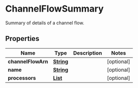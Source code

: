

# ChannelFlowSummary

Summary of details of a channel flow.

## Properties

| Name | Type | Description | Notes |
|------------ | ------------- | ------------- | -------------|
|**channelFlowArn** | [**String**](String.md) |  |  [optional] |
|**name** | [**String**](String.md) |  |  [optional] |
|**processors** | [**List**](List.md) |  |  [optional] |




